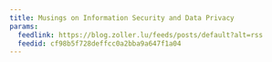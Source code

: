 ```yaml
---
title: Musings on Information Security and Data Privacy
params:
  feedlink: https://blog.zoller.lu/feeds/posts/default?alt=rss
  feedid: cf98b5f728deffcc0a2bba9a647f1a04
---
```

